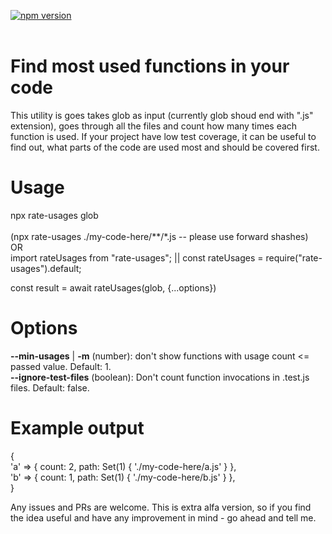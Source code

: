 
[![npm version](https://badge.fury.io/js/rate-usages.svg)](https://badge.fury.io/js/rate-usages)
<br>  <br>

# Find most used functions in your code

This utility is goes takes glob as input (currently glob shoud end with ".js" extension), goes through all the files and count how many times each function is used. If your project have low test coverage, it can be useful to find out, what parts of the code are used most and should be covered first.

# Usage
npx rate-usages glob <br>  <br>
(npx rate-usages ./my-code-here/**/*.js -- please use forward shashes)
<br> OR <br>
import rateUsages from "rate-usages"; || const rateUsages = require("rate-usages").default;

const result = await rateUsages(glob, {...options})

# Options
**--min-usages** | **-m** (number): don't show functions with usage count <= passed value. Default: 1.<br>
**--ignore-test-files** (boolean): Don't count function invocations in .test.js files. Default: false.

# Example output
{ <br>
  'a' => { count: 2, path: Set(1) { './my-code-here/a.js' } }, <br>
  'b' => { count: 1, path: Set(1) { './my-code-here/b.js' } }, <br>
} 

Any issues and PRs are welcome. This is extra alfa version, so if you find the idea useful and have any improvement in mind - go ahead and tell me.
